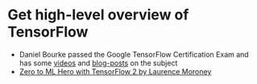 <!--
[proast](state:Done)(my_cost:4)
-->
# Get high-level overview of TensorFlow

* Daniel Bourke passed the Google TensorFlow Certification Exam and has some [videos](https://www.youtube.com/watch?v=ya5NwvKafDk&t=545s) and [blog-posts](https://towardsdatascience.com/how-i-passed-the-tensorflow-developer-certification-exam-f5672a1eb641) on the subject
* [Zero to ML Hero with TensorFlow 2 by Laurence Moroney](https://www.youtube.com/watch?v=rqlybP1gIWE)

